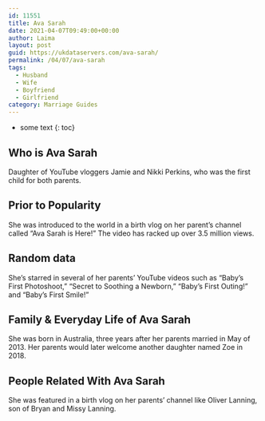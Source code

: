 ```yaml
---
id: 11551
title: Ava Sarah
date: 2021-04-07T09:49:00+00:00
author: Laima
layout: post
guid: https://ukdataservers.com/ava-sarah/
permalink: /04/07/ava-sarah
tags:
  - Husband
  - Wife
  - Boyfriend
  - Girlfriend
category: Marriage Guides
---
```


* some text
{: toc}


## Who is Ava Sarah
                  
                  
                  
Daughter of YouTube vloggers Jamie and Nikki Perkins, who was the first child for both parents.
                  
              
            
              
            
                
                
                
## Prior to Popularity
                  
                  
                  
She was introduced to the world in a birth vlog on her parent&#8217;s channel called &#8220;Ava Sarah is Here!&#8221; The video has racked up over 3.5 million views.
                  
              
            
              
            
                
                
                
## Random data
                  
                  
                  
She&#8217;s starred in several of her parents&#8217; YouTube videos such as &#8220;Baby&#8217;s First Photoshoot,&#8221; &#8220;Secret to Soothing a Newborn,&#8221; &#8220;Baby&#8217;s First Outing!&#8221; and &#8220;Baby&#8217;s First Smile!&#8221;
                  
              
            
              
            
                
                
                
## Family & Everyday Life of Ava Sarah
                  
                  
                  
She was born in Australia, three years after her parents married in May of 2013. Her parents would later welcome another daughter named Zoe in 2018.
                  
              
            
              
            
                
                
                
## People Related With Ava Sarah
                  
                  
                  
She was featured in a birth vlog on her parents&#8217; channel like Oliver Lanning, son of Bryan and Missy Lanning.
                  
              
            
              
            
                
              
            
              
              
            
            
              
            
          
          
          
